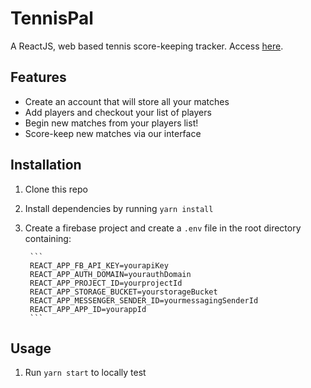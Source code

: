 # TennisPal

A ReactJS, web based tennis score-keeping tracker. Access [here](https://tennispal.herokuapp.com).

## Features
- Create an account that will store all your matches
- Add players and checkout your list of players
- Begin new matches from your players list! 
- Score-keep new matches via our interface

## Installation
1. Clone this repo
2. Install dependencies by running `yarn install`
3. Create a firebase project and create a `.env` file in the root directory containing:
      
        ```
        REACT_APP_FB_API_KEY=yourapiKey
        REACT_APP_AUTH_DOMAIN=yourauthDomain
        REACT_APP_PROJECT_ID=yourprojectId
        REACT_APP_STORAGE_BUCKET=yourstorageBucket
        REACT_APP_MESSENGER_SENDER_ID=yourmessagingSenderId
        REACT_APP_APP_ID=yourappId
        ```

## Usage
1. Run `yarn start` to locally test
